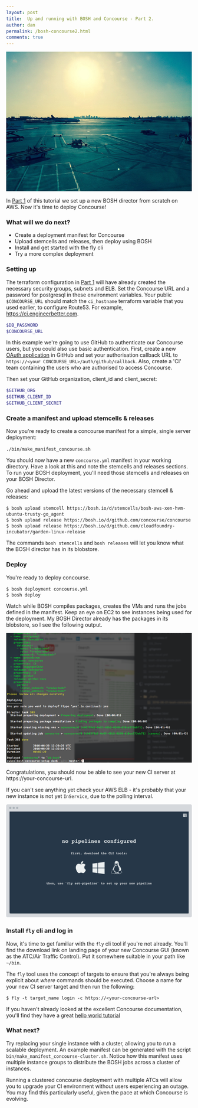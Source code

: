 ```yaml
---
layout: post
title:  Up and running with BOSH and Concourse - Part 2.
author: dan
permalink: /bosh-concourse2.html
comments: true
---
```


<img src="/update/images/blog/phoenix-sky-harbor.jpg" class="image fit">

In [Part 1](/bosh-concourse.html) of this tutorial we set up a new BOSH director from scratch on AWS. Now it's time to deploy Concourse!

### What will we do next?

- Create a deployment manifest for Concourse
- Upload stemcells and releases, then deploy using BOSH
- Install and get started with the fly cli
- Try a more complex deployment

<!--more-->

### Setting up

The terraform configuration in [Part 1](/bosh-concourse.html) will have already created the necessary security groups, subnets and ELB. Set the Concourse URL and a password for postgresql in these environment variables. Your public `$CONCOURSE_URL` should match the `ci_hostname` terraform variable that you used earlier, to configure Route53. For example, https://ci.engineerbetter.com.

```bash
$DB_PASSWORD
$CONCOURSE_URL
```

In this example we're going to use GitHub to authenticate our Concourse users, but you could also use basic authentication. First, create a new [OAuth application](https://github.com/settings/applications/new) in GitHub and set your authorisation callback URL to `https://<your CONCOURSE_URL>/auth/github/callback`. Also, create a 'CI' team containing the users who are authorised to access Concourse.

Then set your GitHub organization, client_id and client_secret:

```bash
$GITHUB_ORG
$GITHUB_CLIENT_ID
$GITHUB_CLIENT_SECRET
```

### Create a manifest and upload stemcells & releases

Now you're ready to create a concourse manifest for a simple, single server deployment:

`./bin/make_manifest_concourse.sh`

You should now have a new `concourse.yml` manifest in your working directory. Have a look at this and note the stemcells and releases sections. To run your BOSH deployment, you'll need those stemcells and releases on your BOSH Director.

Go ahead and upload the latest versions of the necessary stemcell & releases:

```shell_session
$ bosh upload stemcell https://bosh.io/d/stemcells/bosh-aws-xen-hvm-ubuntu-trusty-go_agent
$ bosh upload release https://bosh.io/d/github.com/concourse/concourse
$ bosh upload release https://bosh.io/d/github.com/cloudfoundry-incubator/garden-linux-release
```

The commands `bosh stemcells` and `bosh releases` will let you know what the BOSH director has in its blobstore.

### Deploy

You're ready to deploy concourse.

```shell_session
$ bosh deployment concourse.yml
$ bosh deploy
```

Watch while BOSH compiles packages, creates the VMs and runs the jobs defined in the manifest. Keep an eye on EC2 to see instances being used for the deployment. My BOSH Director already has the packages in its blobstore, so I see the following output.

<img src="/update/images/blog/bosh-deploy-concourse.png" class="image fit">

Congratulations, you should now be able to see your new CI server at https://your-concourse-url.

If you can't see anything yet check your AWS ELB - it's probably that your new instance is not yet `InService`, due to the polling interval.

<img src="/update/images/blog/no-pipelines-configured.png" class="image fit">

### Install `fly` cli and log in

Now, it's time to get familiar with the `fly` cli tool if you're not already. You'll find the download link on landing page of your new Concourse GUI (known as the ATC/Air Traffic Control). Put it somewhere suitable in your path like `~/bin`.

The `fly` tool uses the concept of targets to ensure that you're always being explicit about *where* commands should be executed. Choose a name for your new CI server target and then run the following:

```shell_session
$ fly -t target_name login -c https://<your-concourse-url>
```

If you haven't already looked at the excellent Concourse documentation, you'll find they have a great [hello world tutorial](http://concourse.ci/hello-world.html)

### What next?

Try replacing your single instance with a cluster, allowing you to run a scalable deployment. An example manifest can be generated with the script `bin/make_manifest_concourse-cluster.sh`. Notice how this manifest uses multiple instance groups to distribute the BOSH jobs across a cluster of instances.

Running a clustered concourse deployment with multiple ATCs will allow you to upgrade your CI environment without users experiencing an outage. You may find this particularly useful, given the pace at which Concourse is evolving.

